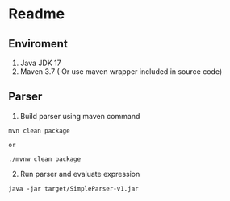 # Readme

## Enviroment
1. Java JDK 17
2. Maven 3.7 ( Or use maven wrapper included in source code)

## Parser
1. Build parser using maven command
```
mvn clean package 

or

./mvnw clean package
```
2. Run parser and evaluate expression
```
java -jar target/SimpleParser-v1.jar

```



